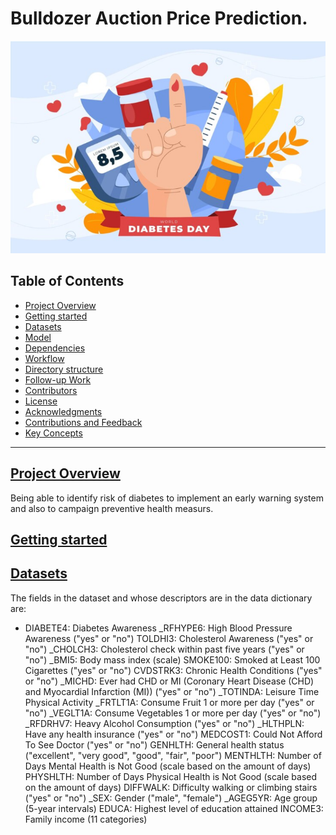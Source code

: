 # Bulldozer Auction Price Prediction.

<img src="./media/diabetes_day.png" alt="drawing" width="1000"/>

## Table of Contents
- [Project Overview](#project-overview)
- [Getting started](#getting-started)
- [Datasets](#datasets)
- [Model](#model)
- [Dependencies](#dependencies)
- [Workflow](#workflow)
- [Directory structure](#dirctory-structure)
- [Follow-up Work](#follow-up-work)
- [Contributors](#contributors)
- [License](#license)
- [Acknowledgments](#acknowledgments)
- [Contributions and Feedback](#contributions-and-feedback)
- [Key Concepts](#key-concepts)

---

## [Project Overview](#project-overview)

Being able to identify risk of diabetes to implement an early warning system and also to campaign preventive health measurs.

## [Getting started](#getting-started)




## [Datasets](#datasets)



The fields in the dataset and whose descriptors are in the data dictionary are:

- DIABETE4: Diabetes Awareness
_RFHYPE6: High Blood Pressure Awareness ("yes" or "no")
TOLDHI3: Cholesterol Awareness ("yes" or "no")
_CHOLCH3: Cholesterol check within past five years ("yes" or "no")
_BMI5: Body mass index (scale)
SMOKE100: Smoked at Least 100 Cigarettes ("yes" or "no")
CVDSTRK3: Chronic Health Conditions ("yes" or "no")
_MICHD: Ever had CHD or MI (Coronary Heart Disease (CHD) and Myocardial Infarction (MI)) ("yes" or "no")
_TOTINDA: Leisure Time Physical Activity
_FRTLT1A: Consume Fruit 1 or more per day ("yes" or "no")
_VEGLT1A: Consume Vegetables 1 or more per day ("yes" or "no")
_RFDRHV7: Heavy Alcohol Consumption ("yes" or "no")
_HLTHPLN: Have any health insurance ("yes" or "no")
MEDCOST1: Could Not Afford To See Doctor ("yes" or "no")
GENHLTH: General health status ("excellent", "very good", "good", "fair", "poor")
MENTHLTH: Number of Days Mental Health is Not Good (scale based on the amount of days)
PHYSHLTH: Number of Days Physical Health is Not Good (scale based on the amount of days)
DIFFWALK: Difficulty walking or climbing stairs ("yes" or "no")
_SEX: Gender ("male", "female")
_AGEG5YR: Age group (5-year intervals)
EDUCA: Highest level of education attained
INCOME3: Family income (11 categories)

